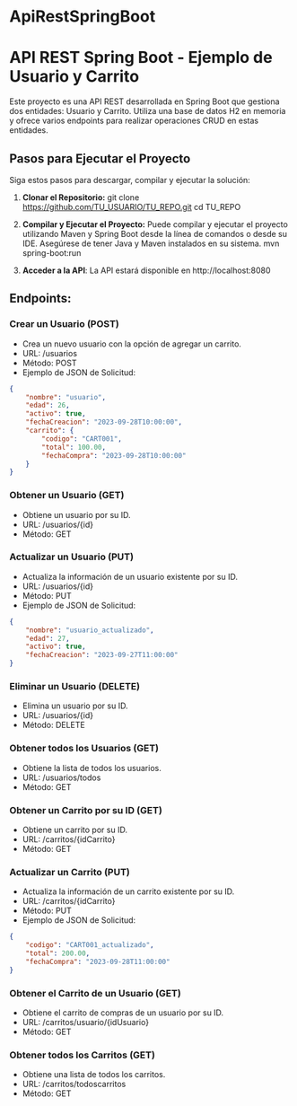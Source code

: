 # ApiRestSpringBoot

# API REST Spring Boot - Ejemplo de Usuario y Carrito

Este proyecto es una API REST desarrollada en Spring Boot que gestiona dos entidades: Usuario y Carrito. Utiliza una base de datos H2 en memoria y ofrece varios endpoints para realizar operaciones CRUD en estas entidades.

## Pasos para Ejecutar el Proyecto

Siga estos pasos para descargar, compilar y ejecutar la solución:

1. **Clonar el Repositorio:**
   git clone https://github.com/TU_USUARIO/TU_REPO.git
   cd TU_REPO

 2. **Compilar y Ejecutar el Proyecto:**
  Puede compilar y ejecutar el proyecto utilizando Maven y Spring Boot desde la línea de comandos o desde su IDE. Asegúrese de tener Java y Maven instalados en su sistema.
  mvn spring-boot:run

  3. **Acceder a la API**:
  La API estará disponible en http://localhost:8080

## Endpoints:

### Crear un Usuario (POST)
- Crea un nuevo usuario con la opción de agregar un carrito.
- URL: /usuarios
- Método: POST
- Ejemplo de JSON de Solicitud:
```json
{
    "nombre": "usuario",
    "edad": 26,
    "activo": true,
    "fechaCreacion": "2023-09-28T10:00:00",
    "carrito": {
        "codigo": "CART001",
        "total": 100.00,
        "fechaCompra": "2023-09-28T10:00:00"
    }
}
```

### Obtener un Usuario (GET)
- Obtiene un usuario por su ID.
- URL: /usuarios/{id}
- Método: GET

### Actualizar un Usuario (PUT)
- Actualiza la información de un usuario existente por su ID.
- URL: /usuarios/{id}
- Método: PUT
- Ejemplo de JSON de Solicitud:
```json
{
    "nombre": "usuario_actualizado",
    "edad": 27,
    "activo": true,
    "fechaCreacion": "2023-09-27T11:00:00"
}
```

### Eliminar un Usuario (DELETE)
- Elimina un usuario por su ID.
- URL: /usuarios/{id}
- Método: DELETE

### Obtener todos los Usuarios (GET)
- Obtiene la lista de todos los usuarios.
- URL: /usuarios/todos
- Método: GET


### Obtener un Carrito por su ID (GET)
- Obtiene un carrito por su ID.
- URL: /carritos/{idCarrito}
- Método: GET

### Actualizar un Carrito (PUT)
- Actualiza la información de un carrito existente por su ID.
- URL: /carritos/{idCarrito}
- Método: PUT
- Ejemplo de JSON de Solicitud:
```json
{
    "codigo": "CART001_actualizado",
    "total": 200.00,
    "fechaCompra": "2023-09-28T11:00:00"
}
```

### Obtener el Carrito de un Usuario (GET)
- Obtiene el carrito de compras de un usuario por su ID.
- URL: /carritos/usuario/{idUsuario}
- Método: GET

### Obtener todos los Carritos (GET)
- Obtiene una lista de todos los carritos.
- URL: /carritos/todoscarritos
- Método: GET
